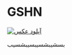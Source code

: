 # GSHN

<a href="https://uupload.ir/view/436fdc52-b377-44a3-9033-e4c5bc8e31cf_progress_image_99_yid5.jpg" target="_blank"><img src="https://s6.uupload.ir/files/436fdc52-b377-44a3-9033-e4c5bc8e31cf_progress_image_99_yid5_thumb.jpg" border="0" alt="آپلود عکس" /></a>

بسشیبشسیبسیبشسیب
